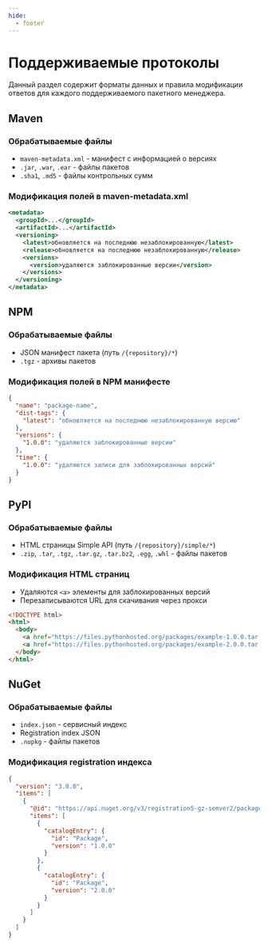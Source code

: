 ```yaml
---
hide:
  - footer
---
```


# Поддерживаемые протоколы

Данный раздел содержит форматы данных и правила модификации ответов для каждого поддерживаемого пакетного менеджера.

## Maven

### Обрабатываемые файлы

* `maven-metadata.xml` - манифест с информацией о версиях
* `.jar`, `.war`, `.ear` - файлы пакетов
* `.sha1`, `.md5` - файлы контрольных сумм

### Модификация полей в maven-metadata.xml

```xml
<metadata>
  <groupId>...</groupId>
  <artifactId>...</artifactId>
  <versioning>
    <latest>обновляется на последнюю незаблокированную</latest>
    <release>обновляется на последнюю незаблокированную</release>
    <versions>
      <version>удаляются заблокированные версии</version>
    </versions>
  </versioning>
</metadata>
```

## NPM

### Обрабатываемые файлы

* JSON манифест пакета (путь `/{repository}/*`)
* `.tgz` - архивы пакетов

### Модификация полей в NPM манифесте

```json
{
  "name": "package-name",
  "dist-tags": {
    "latest": "обновляется на последнюю незаблокированную версию"
  },
  "versions": {
    "1.0.0": "удаляются заблокированные версии"
  },
  "time": {
    "1.0.0": "удаляются записи для заблокированных версий"
  }
}
```

## PyPI

### Обрабатываемые файлы

* HTML страницы Simple API (путь `/{repository}/simple/*`)
* `.zip`, `.tar`, `.tgz`, `.tar.gz`, `.tar.bz2`, `.egg`, `.whl` - файлы пакетов

### Модификация HTML страниц

* Удаляются `<a>` элементы для заблокированных версий
* Перезаписываются URL для скачивания через прокси

```html
<!DOCTYPE html>
<html>
  <body>
    <a href="https://files.pythonhosted.org/packages/example-1.0.0.tar.gz">example-1.0.0.tar.gz</a>
    <a href="https://files.pythonhosted.org/packages/example-2.0.0.tar.gz">example-2.0.0.tar.gz</a>
  </body>
</html>
```

## NuGet

### Обрабатываемые файлы

* `index.json` - сервисный индекс
* Registration index JSON
* `.nupkg` - файлы пакетов

### Модификация registration индекса

```json
{
  "version": "3.0.0",
  "items": [
    {
      "@id": "https://api.nuget.org/v3/registration5-gz-semver2/package/index.json",
      "items": [
        {
          "catalogEntry": {
            "id": "Package",
            "version": "1.0.0"
          }
        },
        {
          "catalogEntry": {
            "id": "Package",
            "version": "2.0.0"
          }
        }
      ]
    }
  ]
}
```
